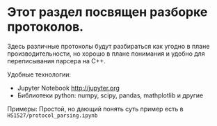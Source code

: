 # Этот раздел посвящен разборке протоколов. 

Здесь различные протоколы будут разбираться как угодно в плане производительности, но хорошо в плане понимания и удобно для переписывания парсера на С++.

Удобные технологии: 
- Jupyter Notebook http://jupyter.org
- Библиотеки python: numpy, scipy, pandas, mathplotlib и другие

Примеры:
Простой, но дающий понять суть пример есть в `HS1527/protocol_parsing.ipynb`
